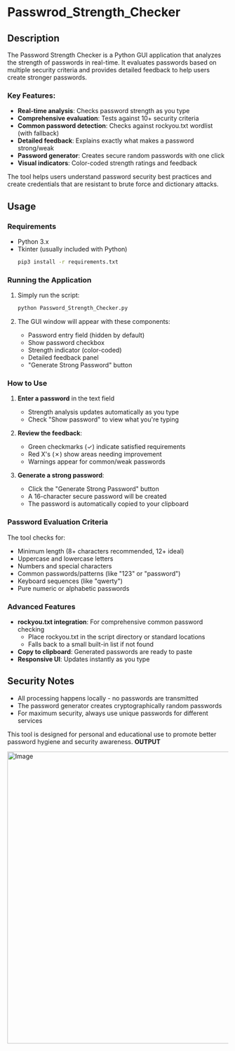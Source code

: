 # Passwrod_Strength_Checker

## Description
The Password Strength Checker is a Python GUI application that analyzes the strength of passwords in real-time. It evaluates passwords based on multiple security criteria and provides detailed feedback to help users create stronger passwords.

### Key Features:
- **Real-time analysis**: Checks password strength as you type
- **Comprehensive evaluation**: Tests against 10+ security criteria
- **Common password detection**: Checks against rockyou.txt wordlist (with fallback)
- **Detailed feedback**: Explains exactly what makes a password strong/weak
- **Password generator**: Creates secure random passwords with one click
- **Visual indicators**: Color-coded strength ratings and feedback

The tool helps users understand password security best practices and create credentials that are resistant to brute force and dictionary attacks.

## Usage

### Requirements
- Python 3.x
- Tkinter (usually included with Python)
  ```bash
  pip3 install -r requirements.txt
  ```
### Running the Application
1. Simply run the script:
   ```bash
   python Password_Strength_Checker.py
   ```

2. The GUI window will appear with these components:
   - Password entry field (hidden by default)
   - Show password checkbox
   - Strength indicator (color-coded)
   - Detailed feedback panel
   - "Generate Strong Password" button

### How to Use
1. **Enter a password** in the text field
   - Strength analysis updates automatically as you type
   - Check "Show password" to view what you're typing

2. **Review the feedback**:
   - Green checkmarks (✓) indicate satisfied requirements
   - Red X's (✗) show areas needing improvement
   - Warnings appear for common/weak passwords

3. **Generate a strong password**:
   - Click the "Generate Strong Password" button
   - A 16-character secure password will be created
   - The password is automatically copied to your clipboard

### Password Evaluation Criteria
The tool checks for:
- Minimum length (8+ characters recommended, 12+ ideal)
- Uppercase and lowercase letters
- Numbers and special characters
- Common passwords/patterns (like "123" or "password")
- Keyboard sequences (like "qwerty")
- Pure numeric or alphabetic passwords

### Advanced Features
- **rockyou.txt integration**: For comprehensive common password checking
  - Place rockyou.txt in the script directory or standard locations
  - Falls back to a small built-in list if not found
- **Copy to clipboard**: Generated passwords are ready to paste
- **Responsive UI**: Updates instantly as you type

## Security Notes
- All processing happens locally - no passwords are transmitted
- The password generator creates cryptographically random passwords
- For maximum security, always use unique passwords for different services

This tool is designed for personal and educational use to promote better password hygiene and security awareness.
**OUTPUT**


  <img width="627" height="665" alt="Image" src="https://github.com/user-attachments/assets/9c120efa-e768-4a48-a850-18d68b77a697" />      



